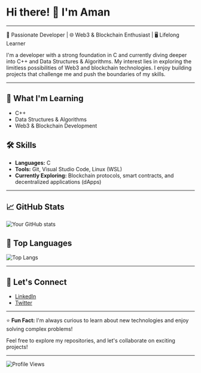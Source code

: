 # Hi there! 👋 I'm Aman 

---

🚀 Passionate Developer | 🌐 Web3 & Blockchain Enthusiast | 🖥️ Lifelong Learner

I'm a developer with a strong foundation in C and currently diving deeper into C++ and Data Structures & Algorithms. My interest lies in exploring the limitless possibilities of Web3 and blockchain technologies. I enjoy building projects that challenge me and push the boundaries of my skills.

---

## 🌱 What I'm Learning
- C++
- Data Structures & Algorithms
- Web3 & Blockchain Development

## 🛠️ Skills
- **Languages:** C
- **Tools:** Git, Visual Studio Code, Linux (WSL)
- **Currently Exploring:** Blockchain protocols, smart contracts, and decentralized applications (dApps)

---

## 📈 GitHub Stats
![Your GitHub stats](https://github-readme-stats.vercel.app/api?username=agarwalaman598&show_icons=true&theme=radical)

## 🌟 Top Languages
![Top Langs](https://github-readme-stats.vercel.app/api/top-langs/?username=agarwalaman598&layout=compact&theme=radical)

---

## 🤝 Let's Connect
- [LinkedIn](https://www.linkedin.com/in/agarwalaman598) 
- [Twitter](https://twitter.com/agarwalaman598) 

---

⭐️ **Fun Fact:** I'm always curious to learn about new technologies and enjoy solving complex problems!

Feel free to explore my repositories, and let's collaborate on exciting projects!

---

![Profile Views](https://komarev.com/ghpvc/?username=agarwalaman598&color=brightgreen)
